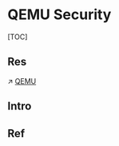 # QEMU Security

[TOC]



## Res
↗ [QEMU](../../../../🔑%20CS_Core/🧬%20Computer%20System/🚀%20Virtualization/Hardware%20Level%20Virtualization%20(Hypervisors)/🧺%20Hosted%20Hypervisor/Independant/QEMU/QEMU.md)



## Intro


## Ref

